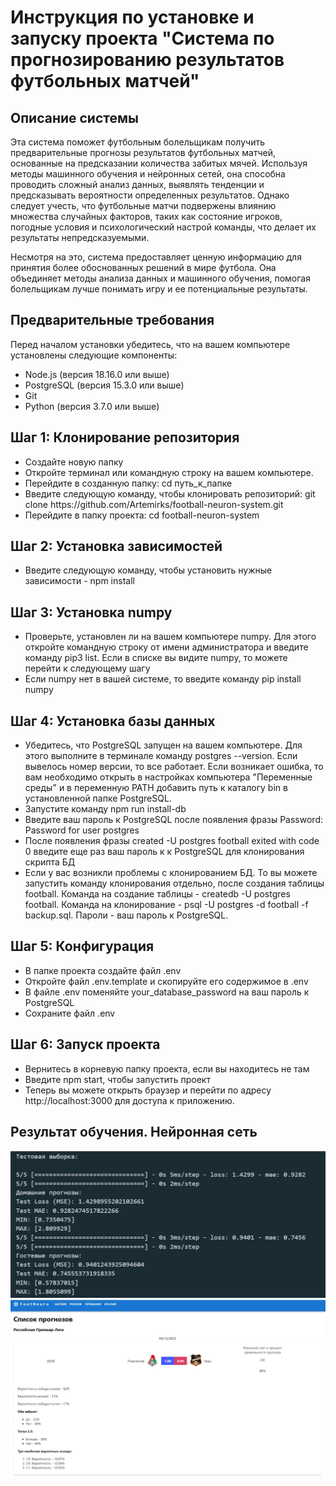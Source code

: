   <h1>Инструкция по установке и запуску проекта "Система по прогнозированию результатов футбольных матчей"</h1>
  <h2>Описание системы</h2>
  <p>Эта система поможет футбольным болельщикам получить предварительные прогнозы результатов футбольных матчей, основанные на предсказании количества забитых мячей. Используя методы машинного обучения и нейронных сетей, она способна проводить сложный анализ данных, выявлять тенденции и предсказывать вероятности определенных результатов. Однако следует учесть, что футбольные матчи подвержены влиянию множества случайных факторов, таких как состояние игроков, погодные условия и психологический настрой команды, что делает их результаты непредсказуемыми.</p>
  <p>Несмотря на это, система предоставляет ценную информацию для принятия более обоснованных решений в мире футбола. Она объединяет методы анализа данных и машинного обучения, помогая болельщикам лучше понимать игру и ее потенциальные результаты.</p>
  <h2>Предварительные требования</h2>
  <p>Перед началом установки убедитесь, что на вашем компьютере установлены следующие компоненты:</p>
  <ul>
    <li>Node.js (версия 18.16.0 или выше)</li>
    <li>PostgreSQL (версия 15.3.0 или выше)</li>
    <li>Git</li>
    <li>Python (версия 3.7.0 или выше)</li>
  </ul>
  <h2>Шаг 1: Клонирование репозитория</h2>
  <ul>
    <li>Создайте новую папку</li>
    <li>Откройте терминал или командную строку на вашем компьютере.</li>
    <li>Перейдите в созданную папку: cd путь_к_папке</li>
    <li>Введите следующую команду, чтобы клонировать репозиторий: git clone https://github.com/Artemirks/football-neuron-system.git</URL></li>
    <li>Перейдите в папку проекта: cd football-neuron-system</li>
  </ul>
  <h2>Шаг 2: Установка зависимостей</h2>
  <ul>
    <li>Введите следующую команду, чтобы установить нужные зависимости - npm install</li>
  </ul>
  <h2>Шаг 3: Установка numpy</h2>
  <ul>
    <li>Проверьте, установлен ли на вашем компьютере numpy. Для этого откройте командную строку от имени администратора и введите команду pip3 list. Если в списке вы видите numpy, то можете перейти к следующему шагу</li>
    <li>Если numpy нет в вашей системе, то введите команду pip install numpy</li>
  </ul>
  <h2>Шаг 4: Установка базы данных</h2>
  <ul>
    <li>Убедитесь, что PostgreSQL запущен на вашем компьютере. Для этого выполните в терминале команду postgres --version. Если вывелось номер версии, то все работает. Если возникает ошибка, то вам необходимо открыть в настройках компьютера "Переменные среды" и в переменную PATH добавить путь к каталогу bin в установленной папке PostgreSQL.</li>
    <li>Запустите команду npm run install-db</li>
    <li>Введите ваш пароль к PostgreSQL после появления фразы Password: Password for user postgres</li>
    <li>После появления фразы created -U postgres football exited with code 0 введите еще раз ваш пароль к к PostgreSQL для клонирования скрипта БД</li>
    <li>Если у вас возникли проблемы с клонированием БД. То вы можете запустить команду клонирования отдельно, после создания таблицы football. Команда на создание таблицы - createdb -U postgres football. Команда на клонирование - psql -U postgres -d football -f backup.sql. Пароли - ваш пароль к PostgreSQL.</li>
  </ul>
  <h2>Шаг 5: Конфигурация</h2>
  <ul>
    <li>В папке проекта создайте файл .env</li>
    <li>Откройте файл .env.template и скопируйте его содержимое в .env</li>
    <li>В файле .env поменяйте your_database_password на ваш пароль к PostgreSQL</li>
    <li>Сохраните файл .env</li>
  </ul>
  <h2>Шаг 6: Запуск проекта</h2>
  <ul>
    <li>Вернитесь в корневую папку проекта, если вы находитесь не там</li>
    <li>Введите npm start, чтобы запустить проект</li>
    <li>Теперь вы можете открыть браузер и перейти по адресу http://localhost:3000 для доступа к приложению.</li>
  </ul>
<h2>Результат обучения. Нейронная сеть</h2>
<img src="src/assets/test_result.jpg" alt="Test Result">
<img src="src/assets/system_result.jpg" alt="System Result">
